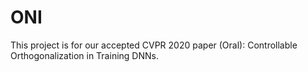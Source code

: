 # ONI
This project is for our accepted CVPR 2020 paper (Oral): Controllable Orthogonalization in Training DNNs.

